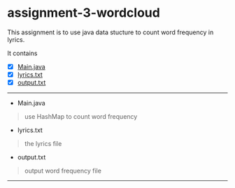 # assignment-3-wordcloud
This assignment is to use java data stucture to count word frequency in lyrics.

It contains
- [x] [Main.java](../blob/master/Main.java)
- [x] [lyrics.txt](..yunjiewong/assignment-3-wordcloud/blob/master/lyrics.txt)
- [x] [output.txt]()

---
+ Main.java
> use HashMap to count word frequency

+ lyrics.txt
> the lyrics file

+ output.txt
> output word frequency file

---

